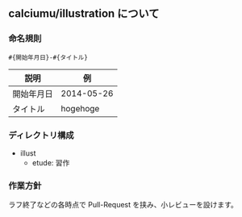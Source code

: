 ## calciumu/illustration について

### 命名規則

``#{開始年月日}-#{タイトル}``

|説明|例|
|---|---|
|開始年月日|2014-05-26|
|タイトル|hogehoge|

### ディレクトリ構成

- illust
     - etude: 習作

### 作業方針

ラフ終了などの各時点で Pull-Request を挟み、小レビューを設けます。
